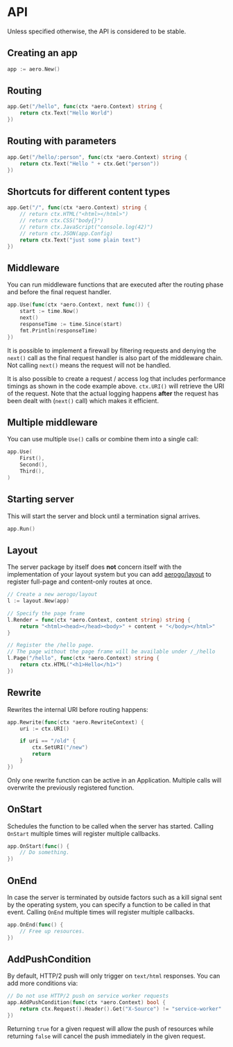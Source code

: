 # API

Unless specified otherwise, the API is considered to be stable.

## Creating an app

```go
app := aero.New()
```

## Routing

```go
app.Get("/hello", func(ctx *aero.Context) string {
	return ctx.Text("Hello World")
})
```

## Routing with parameters

```go
app.Get("/hello/:person", func(ctx *aero.Context) string {
	return ctx.Text("Hello " + ctx.Get("person"))
})
```

## Shortcuts for different content types

```go
app.Get("/", func(ctx *aero.Context) string {
	// return ctx.HTML("<html></html>")
	// return ctx.CSS("body{}")
	// return ctx.JavaScript("console.log(42)")
	// return ctx.JSON(app.Config)
	return ctx.Text("just some plain text")
})
```

## Middleware

You can run middleware functions that are executed after the routing phase and before the final request handler.

```go
app.Use(func(ctx *aero.Context, next func()) {
	start := time.Now()
	next()
	responseTime := time.Since(start)
	fmt.Println(responseTime)
})
```

It is possible to implement a firewall by filtering requests and denying the `next()` call as the final request handler is also part of the middleware chain. Not calling `next()` means the request will not be handled.

It is also possible to create a request / access log that includes performance timings as shown in the code example above. `ctx.URI()` will retrieve the URI of the request. Note that the actual logging happens **after** the request has been dealt with (`next()` call) which makes it efficient.

## Multiple middleware

You can use multiple `Use()` calls or combine them into a single call:

```go
app.Use(
	First(),
	Second(),
	Third(),
)
```

## Starting server

This will start the server and block until a termination signal arrives.

```go
app.Run()
```

## Layout

The server package by itself does **not** concern itself with the implementation of your layout system but you can add [aerogo/layout](https://github.com/aerogo/layout) to register full-page and content-only routes at once.

```go
// Create a new aerogo/layout
l := layout.New(app)

// Specify the page frame
l.Render = func(ctx *aero.Context, content string) string {
	return "<html><head></head><body>" + content + "</body></html>"
}

// Register the /hello page.
// The page without the page frame will be available under /_/hello
l.Page("/hello", func(ctx *aero.Context) string {
	return ctx.HTML("<h1>Hello</h1>")
})
```

## Rewrite

Rewrites the internal URI before routing happens:

```go
app.Rewrite(func(ctx *aero.RewriteContext) {
	uri := ctx.URI()

	if uri == "/old" {
		ctx.SetURI("/new")
		return
	}
})
```

Only one rewrite function can be active in an Application. Multiple calls will overwrite the previously registered function.

## OnStart

Schedules the function to be called when the server has started. Calling `OnStart` multiple times will register multiple callbacks.

```go
app.OnStart(func() {
	// Do something.
})
```

## OnEnd

In case the server is terminated by outside factors such as a kill signal sent by the operating system, you can specify a function to be called in that event. Calling `OnEnd` multiple times will register multiple callbacks.

```go
app.OnEnd(func() {
	// Free up resources.
})
```

## AddPushCondition

By default, HTTP/2 push will only trigger on `text/html` responses. You can add more conditions via:

```go
// Do not use HTTP/2 push on service worker requests
app.AddPushCondition(func(ctx *aero.Context) bool {
	return ctx.Request().Header().Get("X-Source") != "service-worker"
})
```

Returning `true` for a given request will allow the push of resources while returning `false` will cancel the push immediately in the given request.